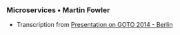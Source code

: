 ### Microservices • Martin Fowler
* Transcription from [Presentation on GOTO 2014 - Berlin](https://www.youtube.com/watch?v=wgdBVIX9ifA&t=58s)
